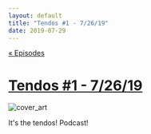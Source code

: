 ```yaml
---
layout: default
title: "Tendos #1 - 7/26/19"
date: 2019-07-29
---
```

[« Episodes](/tendos/episodes)

# [Tendos #1 - 7/26/19](/tendos/assets/Tendos_ep1_7.26.19.mp3)
![cover_art](/tendos/assets/cover_art_smol.png)

It's the tendos! Podcast!
